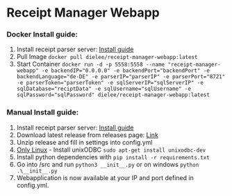# Receipt Manager Webapp

### Docker Install guide:
1. Install receipt parser server: [Install guide](https://receipt-parser-server.readthedocs.io/en/master/installation.html# "Install guide")
2. Pull Image `docker pull dielee/receipt-manager-webapp:latest`
3. Start Container `docker run -d -p 5558:5558 --name "receipt-manager-webapp" -e backendIP="0.0.0.0" -e backendPort="backendPort" -e backendLanguage="de-DE" -e parserIP="parserIP" -e parserPort="8721" -e parserToken="parserToken" -e sqlServerIP="sqlServerIP" -e sqlDatabase="reciptData" -e sqlUsername="sqlUsername" -e sqlPassword="sqlPassword" dielee/receipt-manager-webapp:latest`

### Manual Install guide:
1. Install receipt parser server: [Install guide](https://receipt-parser-server.readthedocs.io/en/master/installation.html# "Install guide")
2. Download latest release from releases page: [Link](https://github.com/ReceiptManager/receipt-manager-webapp/releases "Link")
3. Unzip release and fill in settings into config.yml
4. <ins>Only Linux</ins> - Install unixODBC `sudo apt-get install unixodbc-dev`
5. Install python dependencies with `pip install -r requirements.txt`
6. Go into /src and run `python3 __init__.py` or on windows `python .\__init__.py`
7. Webapplication is now available at your IP and port defined in config.yml.
